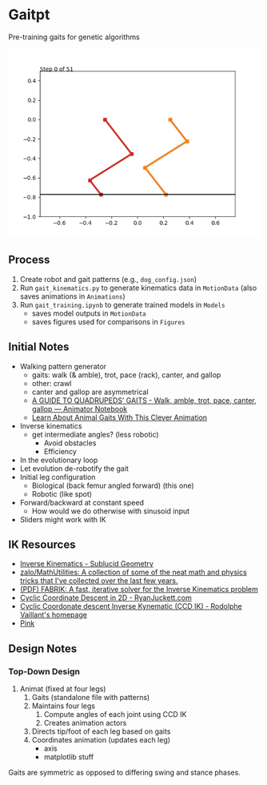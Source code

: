 # Gaitpt

Pre-training gaits for genetic algorithms

![Example of kinematics](Animations/walk.gif)

## Process

1. Create robot and gait patterns (e.g., `dog_config.json`)
2. Run `gait_kinematics.py` to generate kinematics data in `MotionData` (also saves animations in `Animations`)
3. Run `gait_training.ipynb` to generate trained models in `Models`
   - saves model outputs in `MotionData`
   - saves figures used for comparisons in `Figures`

## Initial Notes

- Walking pattern generator
  - gaits: walk (& amble), trot, pace (rack), canter, and gallop
  - other: crawl
  - canter and gallop are asymmetrical
  - [A GUIDE TO QUADRUPEDS’ GAITS - Walk, amble, trot, pace, canter, gallop — Animator Notebook](https://www.animatornotebook.com/learn/quadrupeds-gaits)
  - [Learn About Animal Gaits With This Clever Animation](https://mymodernmet.com/animal-gaits-animation-stephen-cunnane)
- Inverse kinematics
  - get intermediate angles? (less robotic)
    - Avoid obstacles
    - Efficiency
- In the evolutionary loop
- Let evolution de-robotify the gait
- Initial leg configuration
  - Biological (back femur angled forward) (this one)
  - Robotic (like spot)
- Forward/backward at constant speed
  - How would we do otherwise with sinusoid input
- Sliders might work with IK

## IK Resources

- [Inverse Kinematics - Sublucid Geometry](https://zalo.github.io/blog/inverse-kinematics)
- [zalo/MathUtilities: A collection of some of the neat math and physics tricks that I've collected over the last few years.](https://github.com/zalo/MathUtilities)
- [(PDF) FABRIK: A fast, iterative solver for the Inverse Kinematics problem](https://www.researchgate.net/publication/220632147_FABRIK_A_fast_iterative_solver_for_the_Inverse_Kinematics_problem)
- [Cyclic Coordinate Descent in 2D - RyanJuckett.com](https://www.ryanjuckett.com/cyclic-coordinate-descent-in-2d)
- [Cyclic Coordonate descent Inverse Kynematic (CCD IK) - Rodolphe Vaillant's homepage](http://rodolphe-vaillant.fr/?e=114)
- [Pink](https://github.com/tasts-robots/pink)

## Design Notes

### Top-Down Design

1. Animat (fixed at four legs)
   1. Gaits (standalone file with patterns)
   2. Maintains four legs
      1. Compute angles of each joint using CCD IK
      2. Creates animation actors
   3. Directs tip/foot of each leg based on gaits
   4. Coordinates animation (updates each leg)
      - axis
      - matplotlib stuff

Gaits are symmetric as opposed to differing swing and stance phases.
